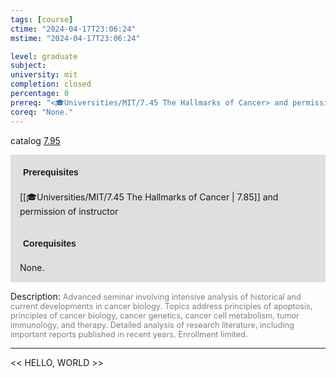 ```yaml
---
tags: [course]
ctime: "2024-04-17T23:06:24"
mstime: "2024-04-17T23:06:24"

level: graduate
subject: 
university: mit
completion: closed
percentage: 0
prereq: "<🎓Universities/MIT/7.45 The Hallmarks of Cancer> and permission of instructor"
coreq: "None."
---
```


catalog [7.95](http://student.mit.edu/catalog/m7a.html#7.95)

<span style="display: block; padding: 15px; background-color: rgb(100, 100, 100, 0.2);"><font id="m_prereq3671_0" style="display: block; font-family: Arial, sans-serif; font-weight: bold; padding: 5px">Prerequisites</font><br><span id="prereq3671_0">[[🎓Universities/MIT/7.45 The Hallmarks of Cancer | 7.85]] and permission of instructor</span></span>
<span style="display: block; padding: 15px; background-color: rgb(100, 100, 100, 0.2);"><font id="m_coreq3671_0" style="display: block; font-family: Arial, sans-serif; font-weight: bold; padding: 5px">Corequisites</font><br><span id="coreq3671_0">None.</span></span>

<font style="">Description:</font>
<font style="color: grey; font-size: 0.8rem;">Advanced seminar involving intensive analysis of historical and current developments in cancer biology. Topics address principles of apoptosis, principles of cancer biology, cancer genetics, cancer cell metabolism, tumor immunology, and therapy. Detailed analysis of research literature, including important reports published in recent years. Enrollment limited.</font>



---

<< HELLO, WORLD >>
